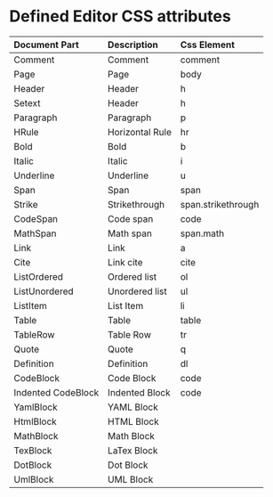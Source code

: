 # Defined Editor CSS attributes

|Document Part     |Description    |Css Element       |
|:-----------------|:--------------|:-----------------|
|Comment           |Comment        |comment           |
|Page              |Page           |body              |
|Header            |Header         |h                 |
|Setext            |Header         |h                 |
|Paragraph         |Paragraph      |p                 |
|HRule             |Horizontal Rule|hr                |
|Bold              |Bold           |b                 |
|Italic            |Italic         |i                 |
|Underline         |Underline      |u                 |
|Span              |Span           |span              |
|Strike            |Strikethrough  |span.strikethrough|
|CodeSpan          |Code span      |code              |
|MathSpan          |Math span      |span.math         |
|Link              |Link           |a                 |
|Cite              |Link cite      |cite              |
|ListOrdered       |Ordered list   |ol                |
|ListUnordered     |Unordered list |ul                |
|ListItem          |List Item      |li                |
|Table             |Table          |table             |
|TableRow          |Table Row      |tr                |
|Quote             |Quote          |q                 |
|Definition        |Definition     |dl                |
|CodeBlock         |Code Block     |code              |
|Indented CodeBlock|Indented Block |code              |
|YamlBlock         |YAML Block     |                  |
|HtmlBlock         |HTML Block     |                  |
|MathBlock         |Math Block     |                  |
|TexBlock          |LaTex Block    |                  |
|DotBlock          |Dot Block      |                  |
|UmlBlock          |UML Block      |                  |
